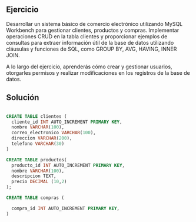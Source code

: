 ## Ejercicio

Desarrollar un sistema básico de comercio electrónico utilizando MySQL Workbench para gestionar clientes, productos y compras. Implementar operaciones CRUD en la tabla clientes y proporcionar ejemplos de consultas para extraer información útil de la base de datos utilizando cláusulas y funciones de SQL, como GROUP BY, AVG, HAVING, INNER JOIN. 

A lo largo del ejercicio, aprenderás cómo crear y gestionar usuarios, otorgarles permisos y realizar modificaciones en los registros de la base de datos.


## Solución

```sql

CREATE TABLE clientes (
  cliente_id INT AUTO_INCREMENT PRIMARY KEY,
  nombre VARCHAR(100),
  correo_electronico VARCHAR(100),
  direccion VARCHAR(200),
  telefono VARCHAR(30)
)

CREATE TABLE productos(
  producto_id INT AUTO_INCREMENT PRIMARY KEY,
  nombre VARCHAR(100),
  descripcion TEXT,
  precio DECIMAL (10,2) 
);

CREATE TABLE compras (

  compra_id INT AUTO_INCREMENT PRIMARY KEY,
)


```
